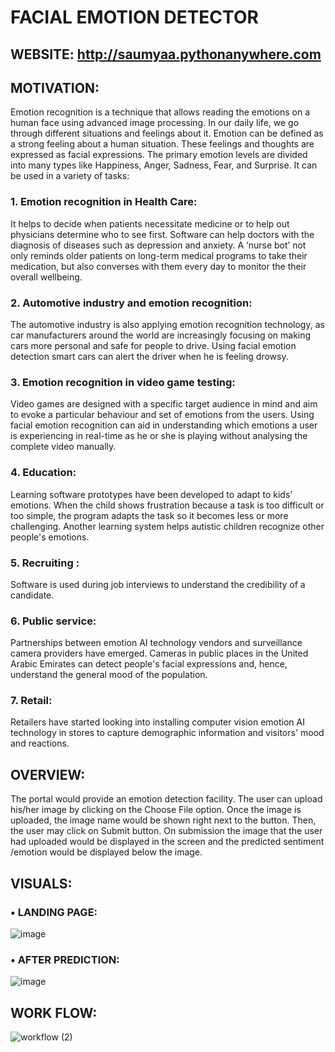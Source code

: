 # FACIAL EMOTION DETECTOR

## WEBSITE: http://saumyaa.pythonanywhere.com

## MOTIVATION:

Emotion recognition is a technique that allows reading the emotions on a human face using advanced image processing. In our daily life, we go through different situations and feelings about it. Emotion can be defined as a strong feeling about a human situation. These feelings and thoughts are expressed as facial expressions. The primary emotion levels are divided into many types like Happiness, Anger, Sadness, Fear, and Surprise.
It can be used in a variety of tasks:
### 1.	Emotion recognition in Health Care:

It helps to decide when patients necessitate medicine or to help out physicians determine who to see first. Software can help doctors with the diagnosis of diseases such as depression and anxiety. A ‘nurse bot’ not only reminds older patients on long-term medical programs to take their medication, but also converses with them every day to monitor the their overall wellbeing.


### 2.	Automotive industry and emotion recognition:

The automotive industry is also applying emotion recognition technology, as car manufacturers around the world are increasingly focusing on making cars more personal and safe for people to drive. Using facial emotion detection smart cars can alert the driver when he is feeling drowsy.


### 3.	Emotion recognition in video game testing:

Video games are designed with a specific target audience in mind and aim to evoke a particular behaviour and set of emotions from the users. Using facial emotion recognition can aid in understanding which emotions a user is experiencing in real-time as he or she is playing without analysing the complete video manually.


### 4.	Education:

Learning software prototypes have been developed to adapt to kids’ emotions. When the child shows frustration because a task is too difficult or too simple, the program adapts the task so it becomes less or more challenging. Another learning system helps autistic children recognize other people's emotions.


### 5.	Recruiting : 

Software is used during job interviews to understand the credibility of a candidate.


### 6.	Public service:

Partnerships between emotion AI technology vendors and surveillance camera providers have emerged. Cameras in public places in the United Arabic Emirates can detect people's facial expressions and, hence, understand the general mood of the population. 


### 7.	Retail:

Retailers have started looking into installing computer vision emotion AI technology in stores to capture demographic information and visitors' mood and reactions.


## OVERVIEW:

The portal would provide an emotion detection facility. The user can upload his/her image by clicking on the Choose File option. Once the image is uploaded, the image name would be shown right next to the button. Then, the user may click on Submit button.
On submission the image that the user had uploaded would be displayed in the screen and the predicted sentiment /emotion would be displayed below the image.


## VISUALS:
### •	LANDING PAGE:

 ![image](https://user-images.githubusercontent.com/43125368/135261522-31f227f0-ad37-47c2-8be1-466c56b51f66.png)


### •	AFTER PREDICTION:

![image](https://user-images.githubusercontent.com/43125368/135261562-8ba60589-0d33-460d-837b-f8fcdfb673fe.png)


## WORK FLOW:


![workflow (2)](https://user-images.githubusercontent.com/43125368/135265407-39a01fe5-2b7e-48e6-894f-9982258cc15f.png)


 
